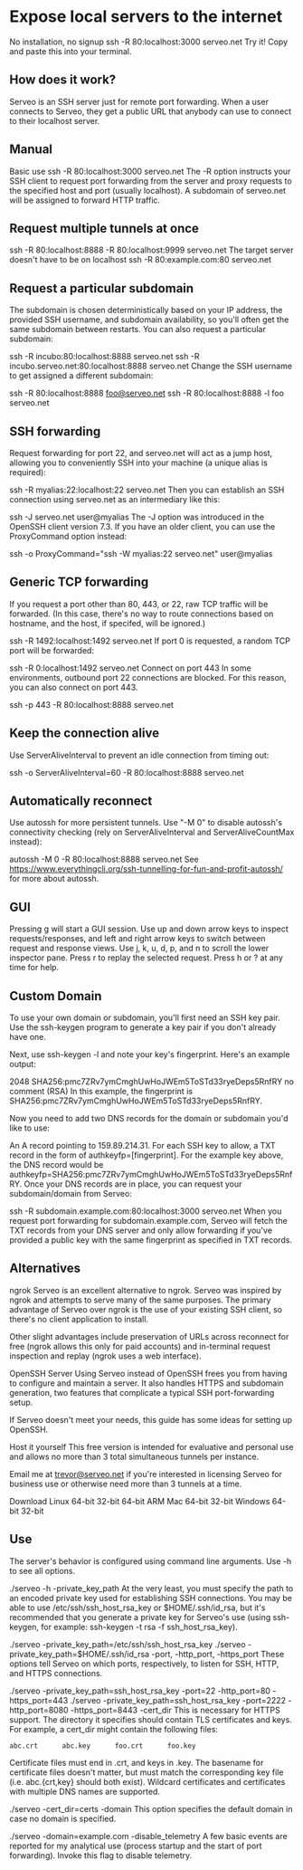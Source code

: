 # Expose local servers to the internet
No installation, no signup
ssh -R 80:localhost:3000 serveo.net
Try it! Copy and paste this into your terminal.

## How does it work?
Serveo is an SSH server just for remote port forwarding. When a user connects to Serveo, they get a public URL that anybody can use to connect to their localhost server.


## Manual
Basic use
ssh -R 80:localhost:3000 serveo.net
The -R option instructs your SSH client to request port forwarding from the server and proxy requests to the specified host and port (usually localhost). A subdomain of serveo.net will be assigned to forward HTTP traffic.

## Request multiple tunnels at once
ssh -R 80:localhost:8888 -R 80:localhost:9999 serveo.net
The target server doesn't have to be on localhost
 ssh -R 80:example.com:80 serveo.net
## Request a particular subdomain
The subdomain is chosen deterministically based on your IP address, the provided SSH username, and subdomain availability, so you'll often get the same subdomain between restarts. You can also request a particular subdomain:

ssh -R incubo:80:localhost:8888 serveo.net
ssh -R incubo.serveo.net:80:localhost:8888 serveo.net
Change the SSH username to get assigned a different subdomain:

ssh -R 80:localhost:8888 foo@serveo.net
ssh -R 80:localhost:8888 -l foo serveo.net
## SSH forwarding
Request forwarding for port 22, and serveo.net will act as a jump host, allowing you to conveniently SSH into your machine (a unique alias is required):

ssh -R myalias:22:localhost:22 serveo.net
Then you can establish an SSH connection using serveo.net as an intermediary like this:

ssh -J serveo.net user@myalias
The -J option was introduced in the OpenSSH client version 7.3. If you have an older client, you can use the ProxyCommand option instead:

ssh -o ProxyCommand="ssh -W myalias:22 serveo.net" user@myalias
## Generic TCP forwarding
If you request a port other than 80, 443, or 22, raw TCP traffic will be forwarded. (In this case, there's no way to route connections based on hostname, and the host, if specifed, will be ignored.)

ssh -R 1492:localhost:1492 serveo.net
If port 0 is requested, a random TCP port will be forwarded:

ssh -R 0:localhost:1492 serveo.net
Connect on port 443
In some environments, outbound port 22 connections are blocked. For this reason, you can also connect on port 443.

ssh -p 443 -R 80:localhost:8888 serveo.net
## Keep the connection alive
Use ServerAliveInterval to prevent an idle connection from timing out:

ssh -o ServerAliveInterval=60 -R 80:localhost:8888 serveo.net
## Automatically reconnect
Use autossh for more persistent tunnels. Use "-M 0" to disable autossh's connectivity checking (rely on ServerAliveInterval and ServerAliveCountMax instead):

autossh -M 0 -R 80:localhost:8888 serveo.net
See https://www.everythingcli.org/ssh-tunnelling-for-fun-and-profit-autossh/ for more about autossh.

## GUI
Pressing g will start a GUI session. Use up and down arrow keys to inspect requests/responses, and left and right arrow keys to switch between request and response views. Use j, k, u, d, p, and n to scroll the lower inspector pane. Press r to replay the selected request. Press h or ? at any time for help.

## Custom Domain
To use your own domain or subdomain, you'll first need an SSH key pair. Use the ssh-keygen program to generate a key pair if you don't already have one.

Next, use ssh-keygen -l and note your key's fingerprint. Here's an example output:

2048 SHA256:pmc7ZRv7ymCmghUwHoJWEm5ToSTd33ryeDeps5RnfRY no comment (RSA)
In this example, the fingerprint is SHA256:pmc7ZRv7ymCmghUwHoJWEm5ToSTd33ryeDeps5RnfRY.

Now you need to add two DNS records for the domain or subdomain you'd like to use:

An A record pointing to 159.89.214.31.
For each SSH key to allow, a TXT record in the form of authkeyfp=[fingerprint]. For the example key above, the DNS record would be authkeyfp=SHA256:pmc7ZRv7ymCmghUwHoJWEm5ToSTd33ryeDeps5RnfRY.
Once your DNS records are in place, you can request your subdomain/domain from Serveo:

ssh -R subdomain.example.com:80:localhost:3000 serveo.net
When you request port forwarding for subdomain.example.com, Serveo will fetch the TXT records from your DNS server and only allow forwarding if you've provided a public key with the same fingerprint as specified in TXT records.

## Alternatives
ngrok
Serveo is an excellent alternative to ngrok. Serveo was inspired by ngrok and attempts to serve many of the same purposes. The primary advantage of Serveo over ngrok is the use of your existing SSH client, so there's no client application to install.

Other slight advantages include preservation of URLs across reconnect for free (ngrok allows this only for paid accounts) and in-terminal request inspection and replay (ngrok uses a web interface).

OpenSSH Server
Using Serveo instead of OpenSSH frees you from having to configure and maintain a server. It also handles HTTPS and subdomain generation, two features that complicate a typical SSH port-forwarding setup.

If Serveo doesn't meet your needs, this guide has some ideas for setting up OpenSSH.

Host it yourself
This free version is intended for evaluative and personal use and allows no more than 3 total simultaneous tunnels per instance.

Email me at trevor@serveo.net if you're interested in licensing Serveo for business use or otherwise need more than 3 tunnels at a time.

Download
Linux
64-bit
32-bit
64-bit ARM
Mac
64-bit
32-bit
Windows
64-bit
32-bit
## Use
The server's behavior is configured using command line arguments. Use -h to see all options.

./serveo -h
-private_key_path
At the very least, you must specify the path to an encoded private key used for establishing SSH connections. You may be able to use /etc/ssh/ssh_host_rsa_key or $HOME/.ssh/id_rsa, but it's recommended that you generate a private key for Serveo's use (using ssh-keygen, for example: ssh-keygen -t rsa -f ssh_host_rsa_key).

./serveo -private_key_path=/etc/ssh/ssh_host_rsa_key
./serveo -private_key_path=$HOME/.ssh/id_rsa
-port, -http_port, -https_port
These options tell Serveo on which ports, respectively, to listen for SSH, HTTP, and HTTPS connections.

./serveo -private_key_path=ssh_host_rsa_key -port=22 -http_port=80 -https_port=443
./serveo -private_key_path=ssh_host_rsa_key -port=2222 -http_port=8080 -https_port=8443
-cert_dir
This is necessary for HTTPS support. The directory it specifies should contain TLS certificates and keys. For example, a cert_dir might contain the following files:

    abc.crt      abc.key      foo.crt      foo.key

Certificate files must end in .crt, and keys in .key. The basename for certificate files doesn't matter, but must match the corresponding key file (i.e. abc.{crt,key} should both exist). Wildcard certificates and certificates with multiple DNS names are supported.

./serveo -cert_dir=certs
-domain
This option specifies the default domain in case no domain is specified.

./serveo -domain=example.com
-disable_telemetry
A few basic events are reported for my analytical use (process startup and the start of port forwarding). Invoke this flag to disable telemetry.
